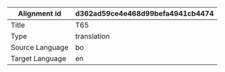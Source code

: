 |Alignment id | d362ad59ce4e468d99befa4941cb4474
| --- | --- 
|Title | T65 
|Type | translation
|Source Language | bo
|Target Language | en